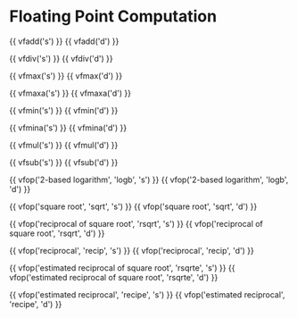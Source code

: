 # Floating Point Computation

{{ vfadd('s') }}
{{ vfadd('d') }}

{{ vfdiv('s') }}
{{ vfdiv('d') }}

{{ vfmax('s') }}
{{ vfmax('d') }}

{{ vfmaxa('s') }}
{{ vfmaxa('d') }}

{{ vfmin('s') }}
{{ vfmin('d') }}

{{ vfmina('s') }}
{{ vfmina('d') }}

{{ vfmul('s') }}
{{ vfmul('d') }}

{{ vfsub('s') }}
{{ vfsub('d') }}

{{ vfop('2-based logarithm', 'logb', 's') }}
{{ vfop('2-based logarithm', 'logb', 'd') }}

{{ vfop('square root', 'sqrt', 's') }}
{{ vfop('square root', 'sqrt', 'd') }}

{{ vfop('reciprocal of square root', 'rsqrt', 's') }}
{{ vfop('reciprocal of square root', 'rsqrt', 'd') }}

{{ vfop('reciprocal', 'recip', 's') }}
{{ vfop('reciprocal', 'recip', 'd') }}

{{ vfop('estimated reciprocal of square root', 'rsqrte', 's') }}
{{ vfop('estimated reciprocal of square root', 'rsqrte', 'd') }}

{{ vfop('estimated reciprocal', 'recipe', 's') }}
{{ vfop('estimated reciprocal', 'recipe', 'd') }}